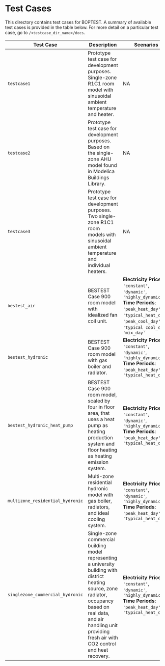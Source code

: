 # Test Cases

This directory contains test cases for BOPTEST.  A summary of available test cases is provided in the table below.  For more detail on a particular test case, go to ``/<testcase_dir_name>/docs``.

| Test Case                                                  | Description                                   | Scenarios |
|------------------------------------------------------------|-----------------------------------------------|--------------------|
| ``testcase1`` | Prototype test case for development purposes.  Single-zone R1C1 room model with sinusoidal ambient temperature and heater. |NA|
| ``testcase2``| Prototype test case for development purposes.  Based on the single-zone AHU model found in Modelica Buildings Library. |NA|
| ``testcase3``| Prototype test case for development purposes.  Two single-zone R1C1 room models with sinusoidal ambient temperature and individual heaters. |NA|
| ``bestest_air``| BESTEST Case 900 room model with idealized fan coil unit.|**Electricity Prices**: <br />``'constant'``, <br />``'dynamic'``, <br />``'highly_dynamic'``<br />**Time Periods**:<br />``'peak_heat_day'``, <br />``'typical_heat_day'``, <br />``'peak_cool_day'``, <br />``'typical_cool_day'``, <br />``'mix_day'``|
| ``bestest_hydronic``| BESTEST Case 900 room model with gas boiler and radiator.|**Electricity Prices**: <br />``'constant'``, <br />``'dynamic'``, <br />``'highly_dynamic'``<br />**Time Periods**: <br />``'peak_heat_day'``, <br />``'typical_heat_day'``|
| ``bestest_hydronic_heat_pump``| BESTEST Case 900 room model, scaled by four in floor area, that uses a heat pump as heating production system and floor heating as heating emission system.|**Electricity Prices**: <br />``'constant'``, <br />``'dynamic'``, <br />``'highly_dynamic'``<br />**Time Periods**: <br />``'peak_heat_day'``, <br />``'typical_heat_day'``|
| ``multizone_residential_hydronic``| Multi-zone residential hydronic model with gas boiler, radiators, and ideal cooling system. |**Electricity Prices**: <br />``'constant'``, <br />``'dynamic'``, <br />``'highly_dynamic'``<br />**Time Periods**: <br />``'peak_heat_day'``, <br />``'typical_heat_day'``|
| ``singlezone_commercial_hydronic``| Single-zone commercial building model representing a university building with district heating source, zone radiator, occupancy based on real data, and air handling unit providing fresh air with CO2 control and heat recovery. |**Electricity Prices**: <br />``'constant'``, <br />``'dynamic'``, <br />``'highly_dynamic'``<br />**Time Periods**: <br />``'peak_heat_day'``, <br />``'typical_heat_day'``|